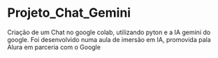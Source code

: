 # Projeto_Chat_Gemini
Criação de um Chat no google colab, utilizando pyton e a IA gemini do google. Foi desenvolvido numa aula de imersão em IA, promovida pala Alura em parceria com o Google
